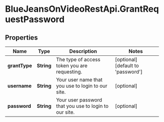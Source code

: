 # BlueJeansOnVideoRestApi.GrantRequestPassword

## Properties
Name | Type | Description | Notes
------------ | ------------- | ------------- | -------------
**grantType** | **String** | The type of access token you are requesting. | [optional] [default to &#39;password&#39;]
**username** | **String** | Your user name that you use to login to our site. | [optional] 
**password** | **String** | Your user password that you use to login to our site. | [optional] 


